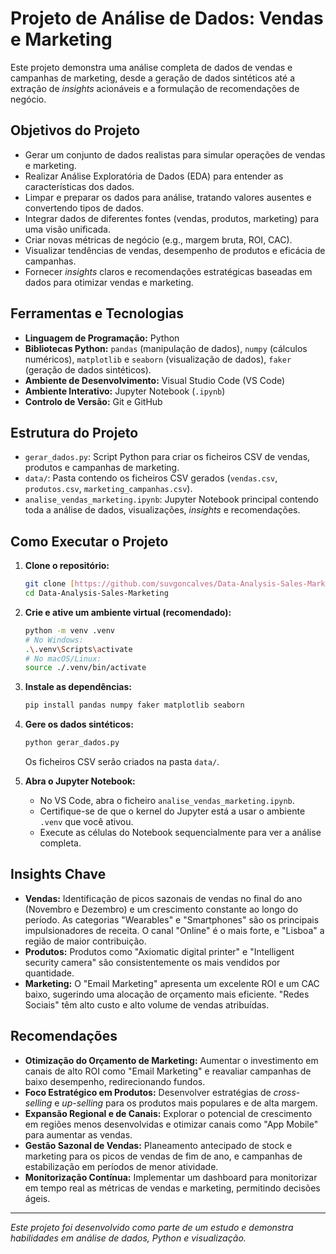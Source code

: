 # Projeto de Análise de Dados: Vendas e Marketing

Este projeto demonstra uma análise completa de dados de vendas e campanhas de marketing, desde a geração de dados sintéticos até a extração de *insights* acionáveis e a formulação de recomendações de negócio.

## Objetivos do Projeto

* Gerar um conjunto de dados realistas para simular operações de vendas e marketing.
* Realizar Análise Exploratória de Dados (EDA) para entender as características dos dados.
* Limpar e preparar os dados para análise, tratando valores ausentes e convertendo tipos de dados.
* Integrar dados de diferentes fontes (vendas, produtos, marketing) para uma visão unificada.
* Criar novas métricas de negócio (e.g., margem bruta, ROI, CAC).
* Visualizar tendências de vendas, desempenho de produtos e eficácia de campanhas.
* Fornecer *insights* claros e recomendações estratégicas baseadas em dados para otimizar vendas e marketing.

## Ferramentas e Tecnologias

* **Linguagem de Programação:** Python
* **Bibliotecas Python:** `pandas` (manipulação de dados), `numpy` (cálculos numéricos), `matplotlib` e `seaborn` (visualização de dados), `faker` (geração de dados sintéticos).
* **Ambiente de Desenvolvimento:** Visual Studio Code (VS Code)
* **Ambiente Interativo:** Jupyter Notebook (`.ipynb`)
* **Controlo de Versão:** Git e GitHub

## Estrutura do Projeto

* `gerar_dados.py`: Script Python para criar os ficheiros CSV de vendas, produtos e campanhas de marketing.
* `data/`: Pasta contendo os ficheiros CSV gerados (`vendas.csv`, `produtos.csv`, `marketing_campanhas.csv`).
* `analise_vendas_marketing.ipynb`: Jupyter Notebook principal contendo toda a análise de dados, visualizações, *insights* e recomendações.

## Como Executar o Projeto

1.  **Clone o repositório:**
    ```bash
    git clone [https://github.com/suvgoncalves/Data-Analysis-Sales-Marketing.git](https://github.com/suvgoncalves/Data-Analysis-Sales-Marketing.git)
    cd Data-Analysis-Sales-Marketing
    ```

2.  **Crie e ative um ambiente virtual (recomendado):**
    ```bash
    python -m venv .venv
    # No Windows:
    .\.venv\Scripts\activate
    # No macOS/Linux:
    source ./.venv/bin/activate
    ```

3.  **Instale as dependências:**
    ```bash
    pip install pandas numpy faker matplotlib seaborn
    ```

4.  **Gere os dados sintéticos:**
    ```bash
    python gerar_dados.py
    ```
    Os ficheiros CSV serão criados na pasta `data/`.

5.  **Abra o Jupyter Notebook:**
    * No VS Code, abra o ficheiro `analise_vendas_marketing.ipynb`.
    * Certifique-se de que o kernel do Jupyter está a usar o ambiente `.venv` que você ativou.
    * Execute as células do Notebook sequencialmente para ver a análise completa.

## Insights Chave

* **Vendas:** Identificação de picos sazonais de vendas no final do ano (Novembro e Dezembro) e um crescimento constante ao longo do período. As categorias "Wearables" e "Smartphones" são os principais impulsionadores de receita. O canal "Online" é o mais forte, e "Lisboa" a região de maior contribuição.
* **Produtos:** Produtos como "Axiomatic digital printer" e "Intelligent security camera" são consistentemente os mais vendidos por quantidade.
* **Marketing:** O "Email Marketing" apresenta um excelente ROI e um CAC baixo, sugerindo uma alocação de orçamento mais eficiente. "Redes Sociais" têm alto custo e alto volume de vendas atribuídas.

## Recomendações

* **Otimização do Orçamento de Marketing:** Aumentar o investimento em canais de alto ROI como "Email Marketing" e reavaliar campanhas de baixo desempenho, redirecionando fundos.
* **Foco Estratégico em Produtos:** Desenvolver estratégias de *cross-selling* e *up-selling* para os produtos mais populares e de alta margem.
* **Expansão Regional e de Canais:** Explorar o potencial de crescimento em regiões menos desenvolvidas e otimizar canais como "App Mobile" para aumentar as vendas.
* **Gestão Sazonal de Vendas:** Planeamento antecipado de stock e marketing para os picos de vendas de fim de ano, e campanhas de estabilização em períodos de menor atividade.
* **Monitorização Contínua:** Implementar um dashboard para monitorizar em tempo real as métricas de vendas e marketing, permitindo decisões ágeis.

---
*Este projeto foi desenvolvido como parte de um estudo e demonstra habilidades em análise de dados, Python e visualização.*